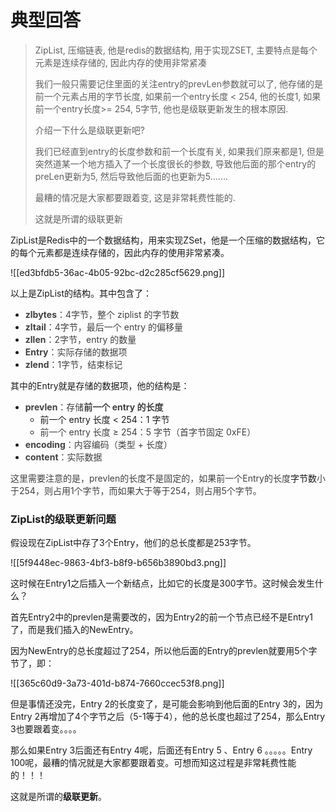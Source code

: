 # 典型回答

> ZipList, 压缩链表, 他是redis的数据结构, 用于实现ZSET, 主要特点是每个元素是连续存储的, 因此内存的使用非常紧凑
> 
> 我们一般只需要记住里面的关注entry的prevLen参数就可以了, 他存储的是前一个元素占用的字节长度, 如果前一个entry长度 < 254, 他的长度1, 如果前一个entry长度>= 254, 5字节, 他也是级联更新发生的根本原因.
> 
> 介绍一下什么是级联更新吧?
> 
> 我们已经直到entry的长度参数和前一个长度有关, 如果我们原来都是1, 但是突然道某一个地方插入了一个长度很长的参数, 导致他后面的那个entry的preLen更新为5, 然后导致他后面的也更新为5.......
> 
> 最糟的情况是大家都要跟着变, 这是非常耗费性能的.
> 
> 这就是所谓的级联更新

ZipList是Redis中的一个数据结构，用来实现ZSet，他是一个压缩的数据结构，它的每个元素都是连续存储的，因此内存的使用非常紧凑。



![[ed3bfdb5-36ac-4b05-92bc-d2c285cf5629.png]]



以上是ZipList的结构。其中包含了：

+ **<font style="color:rgb(64, 64, 64);">zlbytes</font>**<font style="color:rgb(64, 64, 64);">：4字节，整个 ziplist 的字节数</font>
+ **<font style="color:rgb(64, 64, 64);">zltail</font>**<font style="color:rgb(64, 64, 64);">：4字节，最后一个 entry 的偏移量</font>
+ **<font style="color:rgb(64, 64, 64);">zllen</font>**<font style="color:rgb(64, 64, 64);">：2字节，entry 的数量</font>
+ **<font style="color:rgb(64, 64, 64);">Entry</font>**<font style="color:rgb(64, 64, 64);">：实际存储的数据项</font>
+ **<font style="color:rgb(64, 64, 64);">zlend</font>**<font style="color:rgb(64, 64, 64);">：1字节，结束标记</font>



其中的Entry就是存储的数据项，他的结构是：



+ **<font style="color:rgb(64, 64, 64);">prevlen</font>**<font style="color:rgb(64, 64, 64);">：存储</font>**<font style="color:rgb(64, 64, 64);">前一个 entry 的长度</font>**
    - 前一个 entry 长度 < 254：1 字节
    - <font style="color:rgb(64, 64, 64);">前一个 entry 长度 ≥ 254：5 字节（首字节固定 0xFE）</font>
+ **<font style="color:rgb(64, 64, 64);">encoding</font>**<font style="color:rgb(64, 64, 64);">：内容编码（类型 + 长度）</font>
+ **<font style="color:rgb(64, 64, 64);">content</font>**<font style="color:rgb(64, 64, 64);">：实际数据</font>

<font style="color:rgb(64, 64, 64);"></font>

<font style="color:rgb(64, 64, 64);">这里需要注意的是，prevlen的长度不是固定的，如果前一个Entry的长度</font>字节数<font style="color:rgb(64, 64, 64);">小于254，则占用1个字节，而如果大于等于254，则占用5个字节。</font>

<font style="color:rgb(64, 64, 64);"></font>

### ZipList的级联更新问题


假设现在ZipList中存了3个Entry，他们的总长度都是253字节。



![[5f9448ec-9863-4bf3-b8f9-b656b3890bd3.png]]



这时候在Entry1之后插入一个新结点，比如它的长度是300字节。这时候会发生什么？



首先Entry2中的prevlen是需要改的，因为Entry2的前一个节点已经不是Entry1了，而是我们插入的NewEntry。



因为NewEntry的总长度超过了254，所以他后面的Entry的prevlen就要用5个字节了，即：



![[365c60d9-3a73-401d-b874-7660ccec53f8.png]]



但是事情还没完，Entry 2的长度变了，是可能会影响到他后面的Entry 3的，因为Entry 2再增加了4个字节之后（5-1等于4），他的总长度也超过了254，那么Entry 3也要跟着变。。。。



那么如果Entry 3后面还有Entry 4呢，后面还有Entry 5 、Entry 6 。。。。。Entry 100呢，最糟的情况就是大家都要跟着变。可想而知这过程是非常耗费性能的！！！



这就是所谓的**级联更新**。







